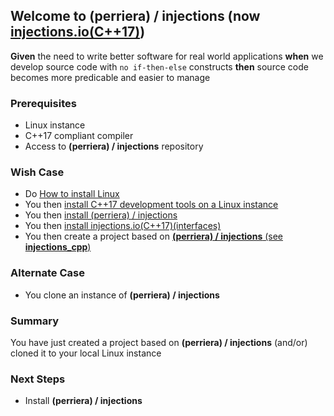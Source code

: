## Welcome to (perriera) / injections (now [injections.io(C++17)](https://github.com/perriera/injections))
**Given** the need to write better software for real world applications **when** we develop source code with `no if-then-else` constructs **then** source code becomes more predicable and easier to manage
### Prerequisites
- Linux instance
- C++17 compliant compiler
- Access to **(perriera) / injections** repository
### Wish Case
- Do [How to install Linux](https://github.com/perriera/for_interfaces/blob/main/linux/README.md)
- You then [install C++17 development tools on a Linux instance](https://github.com/perriera/for_interfaces/blob/main/cpp/README.md)
- You then [install (perriera) / injections](https://github.com/perriera/injections)
- You then [install injections.io(C++17)(interfaces)](https://github.com/perriera/interfaces)
- You then create a project based on [**(perriera) / injections** (see **injections_cpp**)](https://github.com/perriera/injections_cpp)
### Alternate Case
- You clone an instance of **(perriera) / injections** 
### Summary 
You have just created a project based on **(perriera) / injections** (and/or) cloned it to your local Linux instance
### Next Steps
- Install **(perriera) / injections**

